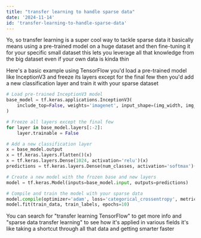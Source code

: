 ```yaml
---
title: "transfer learning to handle sparse data"
date: '2024-11-14'
id: 'transfer-learning-to-handle-sparse-data'
---
```


Yo, so transfer learning is a super cool way to tackle sparse data  it basically means  using a pre-trained model on a huge dataset  and then fine-tuning it for your specific  small dataset  this lets you leverage all that knowledge from the big dataset  even if your own data is kinda thin

Here's a basic example using TensorFlow  you'd  load a pre-trained model  like InceptionV3  and freeze its layers except for the final few   then  you'd add a new classification layer  and train it with your sparse dataset

```python
# Load pre-trained InceptionV3 model
base_model = tf.keras.applications.InceptionV3(
    include_top=False, weights='imagenet', input_shape=(img_width, img_height, 3)
)

# Freeze all layers except the final few
for layer in base_model.layers[:-2]:
    layer.trainable = False

# Add a new classification layer
x = base_model.output
x = tf.keras.layers.Flatten()(x)
x = tf.keras.layers.Dense(1024, activation='relu')(x)
predictions = tf.keras.layers.Dense(num_classes, activation='softmax')(x)

# Create a new model with the frozen base and new layers
model = tf.keras.Model(inputs=base_model.input, outputs=predictions)

# Compile and train the model with your sparse data
model.compile(optimizer='adam', loss='categorical_crossentropy', metrics=['accuracy'])
model.fit(train_data, train_labels, epochs=10)
```

You can search for  "transfer learning TensorFlow"  to get more info  and  "sparse data transfer learning"  to see how it's applied in various fields  it's like  taking a shortcut through all that data  and  getting smarter  faster
